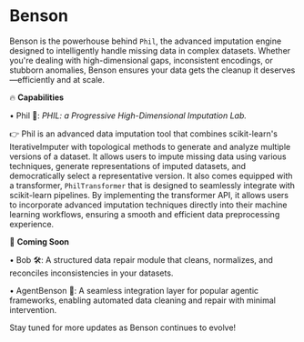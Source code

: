 # Benson

Benson is the powerhouse behind `Phil`, the advanced imputation engine designed to intelligently handle missing data in complex datasets. Whether you're dealing with high-dimensional gaps, inconsistent encodings, or stubborn anomalies, Benson ensures your data gets the cleanup it deserves—efficiently and at scale.

🔥 **Capabilities**

• Phil 🧩: _PHIL: a Progressive High-Dimensional Imputation Lab._

👉 Phil is an advanced data imputation tool that combines scikit-learn's IterativeImputer with topological methods to generate and analyze multiple versions of a dataset. It allows users to impute missing data using various techniques, generate representations of imputed datasets, and democratically select a representative version. It also comes equipped with a transformer, `PhilTransformer` that is designed to seamlessly integrate with scikit-learn pipelines. By implementing the transformer API, it allows users to incorporate advanced imputation techniques directly into their machine learning workflows, ensuring a smooth and efficient data preprocessing experience.

🚀 **Coming Soon**

• Bob 🛠️: A structured data repair module that cleans, normalizes, and reconciles inconsistencies in your datasets.

• AgentBenson 🤖: A seamless integration layer for popular agentic frameworks, enabling automated data cleaning and repair with minimal intervention.

Stay tuned for more updates as Benson continues to evolve!
